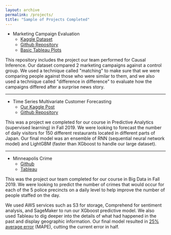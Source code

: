 ```yaml
---
layout: archive
permalink: /projects/
title: "Sample of Projects Completed"
---
```



- Marketing Campaign Evaluation
  - [Kaggle Dataset](https://www.kaggle.com/bletchley/bank-marketing#balanced_bank.csv)
  - [Github Repository](https://github.com/SamMusch/Causal-Inference)
  - [Basic Tableau Plots](https://public.tableau.com/profile/sam.musch#!/vizhome/Causal_15841354400220/Dashboard1)


This repository includes the project our team performed for Causal Inference. Our dataset compared 2 marketing campaigns against a control group. We used a technique called "matching" to make sure that we were comparing people against those who were similar to them, and we also used a technique called "difference in difference" to evaluate how the campaigns differed after a surprise news story.

---


- Time Series Multivariate Customer Forecasting
  - [Our Kaggle Post](https://www.kaggle.com/sammusch/kernel4ddef32243)
  - [Github Repository](https://github.com/SamMusch/Predictive-Project-Time-Series)

This was a project we completed for our course in Predictive Analytics (supervised learning) in Fall 2019. We were looking to forecast the number of daily visitors for 150 different restaurants located in different parts of Japan. Our final model was an ensemble of RNN (sequential neural network model) and LightGBM (faster than XGboost to handle our large dataset).


---

- Minneapolis Crime
  - [Github](https://github.com/SamMusch/Minneapolis-Crime)
  - [Tableau](https://public.tableau.com/profile/sam.musch#!/vizhome/MinneapolisCrime/Sheet1)


This was the project our team completed for our course in Big Data in Fall 2019. We were looking to predict the number of crimes that would occur for each of the 5 police precincts on a daily level to help improve the number of people staffed on the day.

We used AWS services such as S3 for storage, Comprehend for sentiment analysis, and SageMaker to run our XGboost predictive model. We also used Tableau to dig deeper into the details of what had happened in the past and display geographic information. Our final model resulted in [25% average error](https://i.imgur.com/8ow32Gy.pnghttps://i.imgur.com/8ow32Gy.png) (MAPE), cutting the current error in half.
